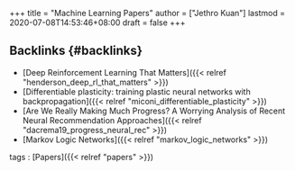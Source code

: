 +++
title = "Machine Learning Papers"
author = ["Jethro Kuan"]
lastmod = 2020-07-08T14:53:46+08:00
draft = false
+++

## Backlinks {#backlinks}

- [Deep Reinforcement Learning That Matters]({{< relref "henderson_deep_rl_that_matters" >}})
- [Differentiable plasticity: training plastic neural networks with backpropagation]({{< relref "miconi_differentiable_plasticity" >}})
- [Are We Really Making Much Progress? A Worrying Analysis of Recent Neural Recommendation Approaches]({{< relref "dacrema19_progress_neural_rec" >}})
- [Markov Logic Networks]({{< relref "markov_logic_networks" >}})

tags
: [Papers]({{< relref "papers" >}})
